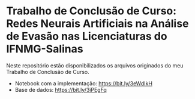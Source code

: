 # Trabalho de Conclusão de Curso: Redes Neurais Artificiais na Análise de Evasão nas Licenciaturas do IFNMG-Salinas

Neste repositório estão disponibilizados os arquivos originados do meu Trabalho de Conclusão de Curso.
* Notebook com a implementação: https://bit.ly/3eWdIkH
* Base de dados: https://bit.ly/3iPEgFq 
